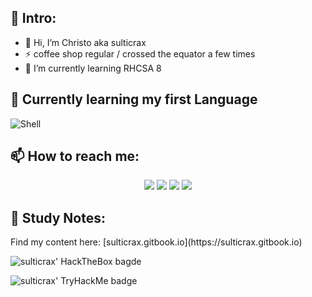 ## 👋 Intro:
- 🔭 Hi, I’m Christo aka sulticrax
- ⚡ coffee shop regular / crossed the equator a few times
- 🌱 I’m currently learning RHCSA 8

## 🧰 Currently learning my first Language
![Shell](https://img.shields.io/badge/shell-3670A0?style=for-the-badge&logo=shell&logoColor=ffdd54)

## 📫 How to reach me:

<p align='center'> <img src="https://img.shields.io/badge/website-sulticrax.gitbook.io-green?style=for-the-badge"/>
<img src="https://img.shields.io/badge/email-sulticrax@0xfauda.io-orange?style=for-the-badge&logo=proton"/>
<img src="https://img.shields.io/badge/linkedin-christodeale-blue?style=for-the-badge&logo=linkedin"/>
<img src="https://img.shields.io/badge/twitter-sulticrax-lightblue?style=for-the-badge&logo=twitter"/>

## 📝 Study Notes: 

<p>Find my content here: [sulticrax.gitbook.io](https://sulticrax.gitbook.io)</p>

![sulticrax' HackTheBox bagde](https://www.hackthebox.eu/badge/image/951433)

![sulticrax' TryHackMe badge](https://tryhackme-badges.s3.amazonaws.com/sulticrax.png)





  
  
  
<!---
sulticrax/sulticrax is a ✨ special ✨ repository because its `README.md` (this file) appears on your GitHub profile.
You can click the Preview link to take a look at your changes.
--->
